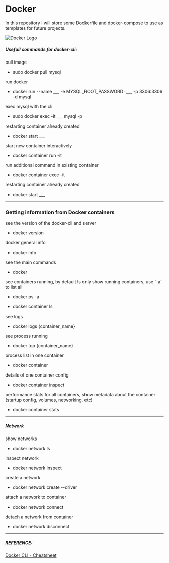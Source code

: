 # Docker

In this repository I will store some Dockerfile and docker-compose to use as templates for future projects.

![Docker Logo](https://logos-download.com/wp-content/uploads/2016/09/Docker_logo-700x588.png)

##### Usefull commands for docker-cli:

pull image 

  - sudo docker pull mysql

run docker 

  - docker run --name ___ -e MYSQL_ROOT_PASSWORD=___ -p 3306:3306 -d mysql

exec mysql with the cli

  - sudo docker exec -it ___ mysql -p

restarting container already created

  - docker start ___

start new container interactively

  - docker container run -it

run additional command in existing container

  - docker  container exec -it

restarting container already created

  - docker start ___


---------
### Getting information from Docker containers

see the version of the docker-cli and server

  - docker version

docker general info

  - docker info

see the main commands

  - docker

see containers running, by default ls only show running containers, use '-a' to list all

  - docker ps -a


  - docker container ls

see logs

  - docker logs {container_name}

 see process running

  - docker top {container_name}

process list in one container 

  - docker container

details of one container config 

  - docker container inspect

performance stats for all containers, show metadata about the container (startup config, volumes, networking, etc)

  - docker container stats
-------------
##### Network

show networks

  - docker network ls

inspect network

  - docker network inspect

create a network

  - docker network create --driver

attach a network to container

  - docker network connect

detach a network from container

  - docker network disconnect
--------------
##### REFERENCE:

[Docker CLI - Cheatsheet](https://raw.githubusercontent.com/sangam14/dockercheatsheets/master/dockercheatsheet8.png)
